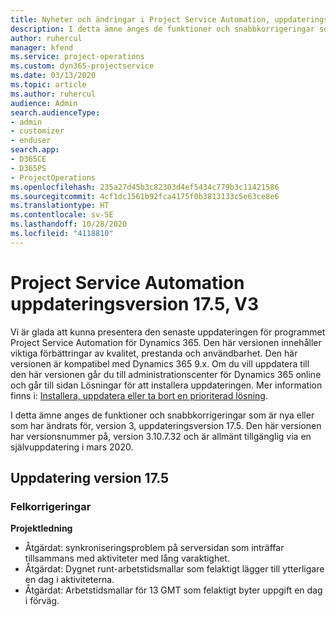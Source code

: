 ```yaml
---
title: Nyheter och ändringar i Project Service Automation, uppdateringsversion 17.5, snabbkorrigering, version 3
description: I detta ämne anges de funktioner och snabbkorrigeringar som finns tillgängliga i Project Service Automation, uppdateringsversion 17.5, version 3.
author: ruhercul
manager: kfend
ms.service: project-operations
ms.custom: dyn365-projectservice
ms.date: 03/13/2020
ms.topic: article
ms.author: ruhercul
audience: Admin
search.audienceType:
- admin
- customizer
- enduser
search.app:
- D365CE
- D365PS
- ProjectOperations
ms.openlocfilehash: 235a27d45b3c82303d4ef5434c779b3c11421586
ms.sourcegitcommit: 4cf1dc1561b92fca4175f0b3813133c5e63ce8e6
ms.translationtype: HT
ms.contentlocale: sv-SE
ms.lasthandoff: 10/28/2020
ms.locfileid: "4118810"
---
```

# <a name="project-service-automation-update-release-175-v3"></a>Project Service Automation uppdateringsversion 17.5, V3

Vi är glada att kunna presentera den senaste uppdateringen för programmet Project Service Automation för Dynamics 365. Den här versionen innehåller viktiga förbättringar av kvalitet, prestanda och användbarhet.  Den här versionen är kompatibel med Dynamics 365 9.x. Om du vill uppdatera till den här versionen går du till administrationscenter för Dynamics 365 online och går till sidan Lösningar för att installera uppdateringen. Mer information finns i: [Installera, uppdatera eller ta bort en prioriterad lösning](https://docs.microsoft.com/power-platform/admin/install-remove-preferred-solution).

I detta ämne anges de funktioner och snabbkorrigeringar som är nya eller som har ändrats för, version 3, uppdateringsversion 17.5. Den här versionen har versionsnummer på, version 3.10.7.32 och är allmänt tillgänglig via en självuppdatering i mars 2020.


## <a name="update-release-175"></a>Uppdatering version 17.5

### <a name="bug-fixes"></a>Felkorrigeringar


**Projektledning**

- Åtgärdat: synkroniseringsproblem på serversidan som inträffar tillsammans med aktiviteter med lång varaktighet.
- Åtgärdat: Dygnet runt-arbetstidsmallar som felaktigt lägger till ytterligare en dag i aktiviteterna.
- Åtgärdat: Arbetstidsmallar för 13 GMT som felaktigt byter uppgift en dag i förväg.

